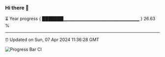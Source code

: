 ### Hi there 👋

⏳ Year progress { ███████▁▁▁▁▁▁▁▁▁▁▁▁▁▁▁▁▁▁▁▁▁▁▁ } 26.63 %

---

⏰ Updated on Sun, 07 Apr 2024 11:36:28 GMT

![Progress Bar CI](https://github.com/IshwaranRudhara/GIT-ACTION/workflows/Progress%20Bar%20CI/badge.svg)
